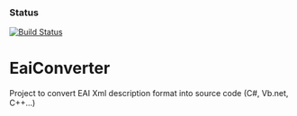 ### Status
[![Build Status](https://travis-ci.org/vianneytwins/EaiConverter.svg?branch=master)](https://travis-ci.org/vianneytwins/EaiConverter)
# EaiConverter
Project to convert EAI Xml description format into source code (C#, Vb.net, C++...)

